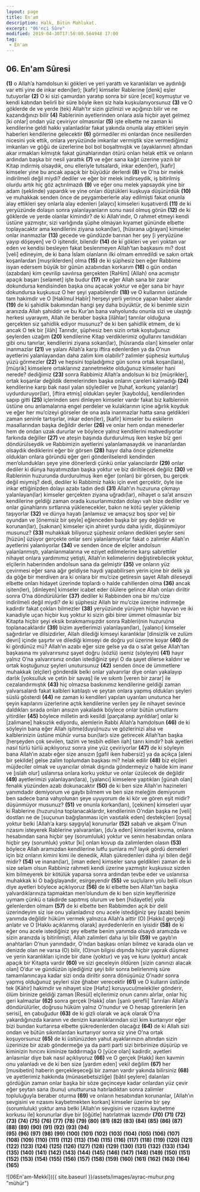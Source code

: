 ```yaml
---
layout: page
title: En'am
description: Halk, Bütün Mahlukat.
excerpt: "06'nci Sûre"
modified: 2019-04-30T17:50:00.564948 17:00
tag: 
 - En'am
---
```


## 06. En'am Sûresi 

**(1)** o Allah’a hamdolsun ki gökleri ve yeri yarattı ve karanlıkları ve aydınlığı var etti yine de inkar eden(ler); [kafir] kimseler Rablerine [denk] eşler tutuyorlar
**(2)** O ki sizi çamurdan yaratıp sonra bir süre [ecel] koymuştur ve kendi katından belirli bir süre böyle iken siz hala kuşkulanıyorsunuz
**(3)** ve O göklerde de ve yerde (tek) Allah’tır sizin gizlinizi ve açığınızı bilir ve ne kazandığınızı bilir
**(4)** Rablerinin ayetlerinden onlara asla hiçbir ayet gelmez [ki onlar] ondan yüz çeviriyor olmasınlar
**(5)** işte elbette ne zaman ki kendilerine geldi  hakkı yalanladılar fakat yakında onunla alay ettikleri şeyin haberleri kendilerine gelecektir 
**(6)** görmediler mi onlardan önce nesillerden nicesini yok ettik, onlara yeryüzünde imkanlar vermiştik size vermediğimiz imkanları ve göğü de üzerlerine bol bol boşaltmıştık ve (ayaklarının) altından akar ırmakları kılmıştık fakat günahlarından ötürü onları helak ettik ve onların ardından başka bir nesil yarattık
**(7)** ve eğer sana kağıt üzerine yazılı bir Kitap indirmiş olsaydık, onu elleriyle tutsalardı, inkar eden(ler), [kafir] kimseler yine bu ancak apaçık bir büyüdür derlerdi
**(8)** ve O’na bir melek indirilmeli değil miydi? dediler ve eğer bir melek indirseydik, iş bitirilmiş olurdu artık hiç göz açtırılmazdı
**(9)** ve eğer onu melek yapsaydık yine bir adam (şeklinde) yapardık ve yine onları düştükleri kuşkuya düşürürdük
**(10)** ve muhakkak senden önce de peygamberlerle alay edilmişti fakat onunla alay ettikleri şey onlarla alay edenleri [alaycı] kimseleri kuşatıverdi
**(11)** de ki yeryüzünde dolaşın sonra yalanlayanların sonu nasıl olmuş görün
**(12)** de ki göklerde ve yerde olanlar kimindir? de ki Allah’ındır, O rahmet etmeyi kendi üstüne yazmıştır, sizi varlığında şüphe olmayan kıyamet gününde elbette toplayacaktır ama kendilerini ziyana sokan(lar), [hüsrana uğrayan] kimseler onlar inanmazlar
**(13)** gecede ve gündüzde barınan her şey [i yeryüzüne yayıp döşeyen] ve O işitendir, bilendir
**(14)** de ki gökleri ve yeri yoktan var eden ve kendisi besleyen fakat beslenmeyen Allah’tan başkasını mı? dost [veli] edineyim, de ki bana İslam olanların ilki olmam emredildi ve sakın ortak koşanlardan [muşriklerden] olma
**(15)** de ki şüphesiz ben eğer Rabbime isyan edersem büyük bir günün azabından korkarım
**(16)** o gün ondan (azabdan) kim çevrilip savılırsa gerçekten [RaHim] (Allah) ona acımıştır apaçık başarı [selamet] işte budur
**(17)** ve eğer Allah sana bir zarar dokundursa kendisinden başka onu açacak yoktur ve eğer sana bir hayır dokundursa kuşkusuz O her şeyi yapabilendir
**(18)** ve O kullarının üstünde tam hakimdir ve O [Hakîmul Habîr] herşeyi yerli yerince yapan haber alandır
**(19)** de ki şahidlik bakımından hangi şey daha büyüktür, de ki benimle sizin aranızda Allah şahiddir ve bu Kur’an bana vahyolundu onunla sizi ve ulaştığı herkesi uyarayım, Allah ile beraber başka [ilāhlar] tanrılar olduğuna gerçekten siz şahidlik ediyor musunuz? de ki ben şahidlik etmem, de ki ancak O tek bir [ilāh] Tanrıdır, şüphesiz ben sizin ortak koştuğunuz şeylerden uzağım
**(20)** kendilerine Kitap verdiklerimiz oğullarını tanıdıkları gibi onu tanırlar, kendilerini ziyana sokan(lar), [hüsranda olan] kimseler onlar inanmazlar
**(21)** ve yalanı Allah’a karşı iftira edenlerden ya da O’nun ayetlerini yalanlayandan daha zalim kim olabilir? zalimler şüphesiz kurtuluş yüzü görmezler 
**(22)** ve hepsini topladığımız gün sonra ortak koşan(lara), [müşrik] kimselere ortaklarınız zannetmekte olduğunuz kimseler hani nerede? dediğimiz 
**(23)** sonra Rabbimiz Allah’a andolsun ki biz [müşrikler], ortak koşanlar değildik demelerinden başka onların çareleri kalmadığı
**(24)** kendilerine karşı bak nasıl yalan söylediler ve [tuhaf, korkunç yalanlar] uydurduruyor(lar), [iftira etmiş] oldukları şeyler [kayboldu], kendilerinden sapıp gitti 
**(25)** içlerinden seni dinleyen kimseler vardır fakat biz kalblerinin üstüne onu anlamalarına engel perdeler ve kulaklarının içine ağırlık koyduk ve eğer her mu’cizeyi görseler de ona asla inanmazlar hatta sana geldikleri zaman seninle tartışırlar, inkar eden(ler), [kafir] kimseler bu eskilerin masallarından başka değildir derler
**(26)** ve onlar hem ondan menederler hem de ondan uzak dururlar ve böylece yalnız kendilerini mahvediyorlar farkında değiller
**(27)** ve ateşin başında durdurulmuş iken keşke biz geri döndürülseydik ve Rabbimizin ayetlerini yalanlamasaydık ve inananlardan olsaydık dediklerini eğer bir görsen 
**(28)** hayır daha önce gizlemekte oldukları onlara göründü eğer geri gönderilselerdi kendinden men’olundukları şeye yine dönerlerdi çünkü onlar yalancılardır
**(29)** onlar dediler ki dünya hayatımızdan başka yoktur ve biz diriltilecek değiliz
**(30)** ve Rablerinin huzurunda durdurulmuş iken eğer (onları) bir görsen, bu gerçek değil miymiş? dedi, dediler ki Rabbimiz hakkı için evet gerçektir, öyle ise inkar ettiğinizden dolayı azabı tadın dedi
**(31)** Allah’ın huzuruna çıkmayı yalanlayan(lar) kimseler gerçekten ziyana uğradı(lar), nihayet o sa’at ansızın kendilerine geldiği zaman orada kusurlarımızdan dolayı vah bize dediler ve onlar günahlarını sırtlarına yüklenecekler, bakın ne kötü şeyler yüklenip taşıyorlar
**(32)** ve dünya hayatı [anlamsız ve amaçsız boş spor ve] bir oyundan ve [önemsiz bir şeyle] eğlenceden başka bir şey değildir ve korunan(lar), [sakınan] kimseler için ahiret yurdu daha iyidir, düşünmüyor musunuz?
**(33)** muhakkak biliyoruz şüphesiz onların dedikleri şeyler seni [hüzün] üzüyor gerçekte onlar seni yalanlamıyorlar fakat o zalimler Allah’ın ayetlerini yalanlıyorlar
**(34)** ve senden önce de elçiler andolsun yalanlanmıştı, yalanlanmalarına ve eziyet edilmelerine karşı sabrettiler nihayet onlara yardımımız yetişti, Allah’ın kelimelerini değiştirebilecek yoktur, elçilerin haberinden andolsun sana da gelmiştir
**(35)** ve onların yüz çevirmesi eğer sana ağır geldiyse haydi yapabilirsen yerin içine bir delik ya da göğe bir merdiven ara ki onlara bir mu’cize getiresin şayet Allah dileseydi elbette onları hidayet üzerinde toplardı o halde cahillerden olma 
**(36)** ancak işiten(ler), [dinleyen] kimseler icabet eder ölülere gelince Allah onları diriltir sonra O’na döndürülürler
**(37)** dediler ki Rabbinden ona bir mu’cize indirilmeli değil miydi? de ki şüphesiz Allah bir mu’cize üzerine indirmeğe kadirdir fakat çokları bilmezler
**(38)** yeryüzünde yürüyen hiçbir hayvan ve iki kanadiyle uçan hiçbir kuş yoktur ki sizin gibi birer ümmet olmasınlar biz Kitapta hiçbir şeyi eksik bırakmamışızdır sonra Rableri(nin huzuru)na toplanacaklardır
**(39)** bizim ayetlerimizi yalanlayan(lar), [yalancı] kimseler sağırdırlar ve dilsizdirler, Allah dilediği kimseyi karanlıklar [dinsizlik ve zulüm devri] içinde şaşırtır ve dilediği kimseyi de doğru yol üzerine koyar
**(40)** de ki gördünüz mü? Allah’ın azabı eğer size gelse ya da o sa’at gelse Allah’tan başkasına mı yalvarırsınız şayet doğru (sözlü) iseniz (söyleyin)
**(41)** hayır yalnız O’na yalvarırsınız ondan istediğiniz şeyi O da şayet dilerse kaldırır ve ortak koştuğunuz şeyleri unutursunuz
**(42)** senden önce de ümmetlere muhakkak (elçiler) gönderdik belki onlar yalvarırlar diye onları yakalayıp darlık [yoksulluk ve çetin bir savaş] ile ve sıkıntı [veren bir zarar] ile cezalandırmıştık
**(43)** hiç olmazsa baskınımız kendilerine geldiği zaman yalvarsalardı fakat kalbleri katılaştı ve şeytan onlara yapmış oldukları şeyleri süslü gösterdi
**(44)** ne zaman ki kendileri yapılan uyarıları unutunca her şeyin kapılarını üzerlerine açtık kendilerine verilen şey ile nihayet sevince daldıkları sırada onları ansızın yakaladık böylece onlar bütün umutlarnı yitirdiler
**(45)** böylece milletin ardı kesildi [parçalanıp ayrıldılar] onlar ki [zalimane] haksızlık ediyordu, alemlerin Rabbi Allah’a hamdolsun
**(46)** de ki söyleyin bana eğer Allah işitme(duyu)nuzu ve gözlerinizi alsa ve kalblerinizin üstüne mühür vursa bun(lar)ı size getirecek Allah’tan başka [herşeyden çok sevilen, tazim ve tesbih edilen ilah] tanrı kimdir? bak ayetleri nasıl türlü türlü açıklıyoruz sonra yine yüz çeviriyorlar
**(47)** de ki söyleyin bana Allah’ın azabı eğer size ansızın [gafil iken habersiz] ya da açıkça [aleni bir şekilde] gelse zalim toplumdan başkası mi? helak edilir
**(48)** biz elçileri müjdeciler olmak ve uyarıcılar olmak dışında göndermeyiz o halde kim inanır ve [ıslah olur] uslanırsa onlara korku yoktur ve onlar üzülecek de değildir
**(49)** ayetlerimizi yalanlayan(lara), [yalancı] kimselere yaptıkları [günah olan] fenalık yüzünden azab dokunacaktır
**(50)** de ki ben size Allah’ın hazineleri yanımdadır demiyorum ve gaybı bilmem ve ben size meleğim demiyorum ben sadece bana vahyolunan şeye uyuyorum de ki kör ve gören eşit midir? düşünmüyor musunuz?
**(51)** ve onunla korkan(ları), [çekinen] kimseleri uyar ki Rablerine (huzuru)na toplanacaklardır, kendilerinin O’ndan başka ne [veli] dostları ne de [suçunun bağışlanması için vasıtalık eden] destekçileri [oysa] yoktur belki [Allah’a karşı saygıyla] korunurlar
**(52)** sabah ve akşam O’nun rızasını isteyerek Rablerine yalvaranları, [du’a eden] kimseleri kovma, onların hesabından sana hiçbir şey (sorumluluk) yoktur ve senin hesabından onlara hiçbir şey (sorumluk) yoktur [ki] onları kovup da zalimlerden olasın
**(53)** böylece Allah aramızdan kendilerine lutfu şunlara mı? layık gördü demeleri için biz onların kimini kimi ile denedik, Allah şükredenleri daha iyi bilen değil midir?
**(54)** ve inanan(lar), [iman eden] kimseler sana geldikleri zaman de ki size selam olsun Rabbiniz rahmeti kendi üzerine yazmıştır kuşkusuz sizden kim bilmeyerek bir kötülük yaparsa sonra ardından tevbe eder ve uslanırsa muhakkak ki O bağışlayandır, esirgeyendir
**(55)** ve suçluların yolu belli olsun diye ayetleri böylece açıklıyoruz
**(56)** de ki elbette ben Allah’tan başka yalvardıklarınıza tapmaktan men’olundum de ki ben sizin keyiflerinize uymam çünkü o takdirde sapıtmış olurum ve ben [hidayetle] yola gelenlerden olmam
**(57)** de ki elbette ben Rabbimden açık bir delil üzerindeyim siz ise onu yalanladınız onu acele istediğiniz şey (azab) benim yanımda değildir hüküm vermek yalnızca Allah’a aittir (O) [Hakkı] gerçeği anlatır ve O [Hakkı açıklanmış olarak] ayırdedenlerin en iyisidir
**(58)** de ki eğer onu acele istediğiniz şey elbette benim yanımda olsaydı aramızda ve sizin aranızda iş bitirilmişti, Allah zalimleri daha iyi bilir
**(59)** ve gayb’ın anahtarları O’nun yanındadır, O’ndan başkası onları bilmez ve karada olan ve denizde olan ne varsa (O) bilir, (O)nun bilgisi dışında hiçbir yaprak düşmez ve yerin karanlıkları içinde bir dane (yoktur) ve yaş ve kuru (yoktur) ancak apaçık bir Kitapta vardır
**(60)** ve sizi geceleyin öldüren [sizin canınızı alacak olan] O’dur ve gündüzün işlediğiniz şeyi bilir sonra belirlenmiş süre tamamlanıncaya kadar sizi onda diriltir sonra dönüşünüz O’nadır sonra yapmış olduğunuz şeyleri size ğhaber verecektir
**(61)** ve O kulların üstünde tek [Kāhir] hakimdir ve nihayet size [Hafız] koruyucu(melek)ler gönderir, ölüm birinize geldiği zaman [Resül] elçilerimiz onun canını alırlar, onlar hiç geri kalmazlar
**(62)** sonra gerçek [Hakk] olan [şanlı şerefli] Tanrıları Allah’a döndürülürler, doğrusu hüküm yalnız O’nundur ve O hesap görenlerin [en serisi], en çabuğudur
**(63)** de ki gizli olarak ve açık olarak O’na yakardığınızda karanın ve denizin karanlıklarından sizi kim kurtarıyor eğer bizi bundan kurtarırsa elbette şükredenlerden olacağız
**(64)** de ki Allah sizi ondan ve bütün sıkıntılardan kurtarıyor sonra siz yine O’na ortak koşuyorsunuz
**(65)** de ki üstünüzden yahut ayaklarınızın altından sizin üzerinize bir azab göndermeğe ya da parti parti sizi birbirinize düşürüp ve kiminizin hıncını kiminize taddırmağa O [yüce olan] kadirdir, ayetleri anlasınlar diye bak nasıl açıklıyoruz
**(66)** ve O gerçek [Hakk] iken kavmin onu yalanladı ve de ki ben size [yardım eden] vekil değilim
**(67)** her [musibetin] haberin gerçekleşeceği bir zaman vardır yakında bilirsiniz
**(68)** ve ayetlerimiz hakkında (münasebetsizliğe) [bâtıl şeylere] dalanları gördüğün zaman onlar başka bir söze geçinceye kadar onlardan yüz çevir eğer şeytan sana (bunu) unutturursa hatırladıktan sonra zalimler topluluğuyla beraber oturma
**(69)** ve onların hesabından korunanlar, [Allah’ın sevgisini ve rızasını kaybetmekten korkan] kimseler üzerine bir şey (sorumluluk) yoktur ama belki [Allah’ın sevgisini ve rızasını kaybetme korkusu ile] korunurlar diye bir [öğütle] hatırlatmak lazımdır
**(70)** 
**(71)** 
**(72)** 
**(73)** 
**(74)** 
**(75)** 
**(76)** 
**(77)** 
**(78)** 
**(79)** 
**(80)** 
**(81)** 
**(82)** 
**(83)** 
**(84)** 
**(85)** 
**(86)** 
**(87)** 
**(88)** 
**(89)** 
**(90)** 
**(91)**
**(92)** 
**(93)** 
**(94)**  
**(95)** 
**(96)** 
**(97)** 
**(98)** 
**(99)** 
**(100)** 
**(101)** 
**(102)** 
**(103)** 
**(104)** 
**(105)** 
**(106)** 
**(107)** 
**(108)** 
**(109)** 
**(110)** 
**(111)** 
**(112)** 
**(113)** 
**(114)** 
**(115)** 
**(116)** 
**(117)** 
**(118)** 
**(119)** 
**(120)** 
**(121)** 
**(122)** 
**(123)** 
**(124)** 
**(125)** 
**(126)** 
**(127)** 
**(128)** 
**(129)** 
**(130)** 
**(131)** 
**(132)** 
**(133)** 
**(134)** 
**(135)** 
**(140)** 
**(141)** 
**(142)** 
**(143)** 
**(144)** 
**(145)** 
**(146)** 
**(147)** 
**(148)** 
**(149)** 
**(150)** 
**(151)** 
**(152)** 
**(153)** 
**(154)** 
**(155)** 
**(156)** 
**(157)** 
**(158)** 
**(159)** 
**(160)** 
**(161)** 
**(162)** 
**(163)** 
**(164)** 
**(165)** 

![06En'am-Mekkî]({{ site.baseurl }}/assets/images/ayrac-muhur.png "mühür")
